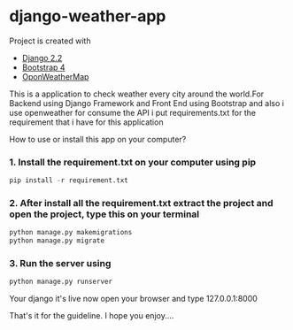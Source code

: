 # django-weather-app

Project is created with
* [Django 2.2](https://docs.djangoproject.com/en/2.2/)
* [Bootstrap 4](https://getbootstrap.com/)
* [OponWeatherMap](https://openweathermap.org/)

This is a application to check weather every city around the world.For Backend using Django Framework and Front End using Bootstrap and also i use openweather for consume the API
i put requirements.txt for the requirement that i have for this application

How to use or install this app on your computer?
### 1. Install the requirement.txt on your computer using pip

```python
pip install -r requirement.txt
```

### 2.  After install all the requirement.txt extract the project and open the project, type this on your terminal 
```python
python manage.py makemigrations
python manage.py migrate
```

### 3. Run the server using 
```python
python manage.py runserver
```

Your django it's live now open your browser and type 127.0.0.1:8000


That's it for the guideline. I hope you enjoy.... 
